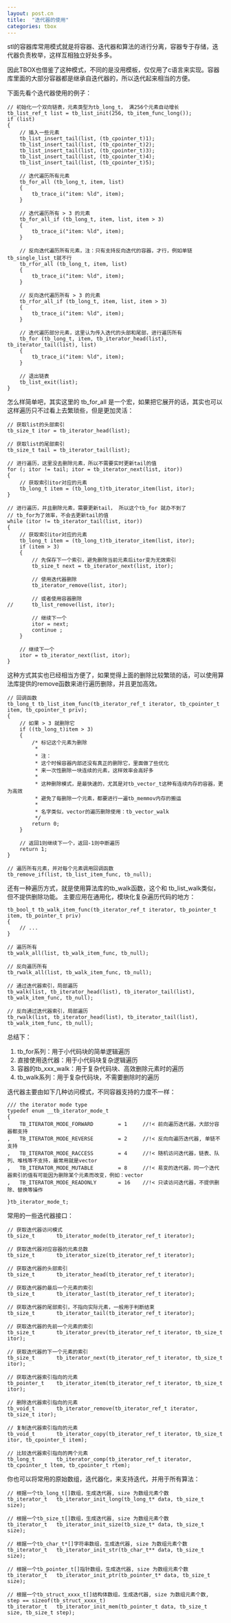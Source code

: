 ```yaml
---
layout: post.cn
title:  "迭代器的使用"
categories: tbox
---
```


stl的容器库常用模式就是将容器、迭代器和算法的进行分离，容器专于存储，迭代器负责枚举，这样互相独立好处多多。

因此TBOX也借鉴了这种模式，不同的是没用模板，仅仅用了c语言来实现。容器库里面的大部分容器都是继承自迭代器的，所以迭代起来相当的方便。

下面先看个迭代器使用的例子：

    // 初始化一个双向链表，元素类型为tb_long_t， 满256个元素自动增长
    tb_list_ref_t list = tb_list_init(256, tb_item_func_long());
    if (list)
    {
        // 插入一些元素
        tb_list_insert_tail(list, (tb_cpointer_t)1);
        tb_list_insert_tail(list, (tb_cpointer_t)2);
        tb_list_insert_tail(list, (tb_cpointer_t)3);
        tb_list_insert_tail(list, (tb_cpointer_t)4);
        tb_list_insert_tail(list, (tb_cpointer_t)5);
        
        // 迭代遍历所有元素
        tb_for_all (tb_long_t, item, list)
        {
            tb_trace_i("item: %ld", item);
        }
        
        // 迭代遍历所有 > 3 的元素
        tb_for_all_if (tb_long_t, item, list, item > 3)
        {
            tb_trace_i("item: %ld", item);
        }
        
        // 反向迭代遍历所有元素，注：只有支持反向迭代的容器，才行，例如单链tb_single_list_t就不行
        tb_rfor_all (tb_long_t, item, list)
        {
            tb_trace_i("item: %ld", item);
        }
        
        // 反向迭代遍历所有 > 3 的元素
        tb_rfor_all_if (tb_long_t, item, list, item > 3)
        {
            tb_trace_i("item: %ld", item);
        }
        
        // 迭代遍历部分元素，这里认为传入迭代的头部和尾部，进行遍历所有
        tb_for (tb_long_t, item, tb_iterator_head(list), tb_iterator_tail(list), list)
        {
            tb_trace_i("item: %ld", item);
        }
        
        // 退出链表
        tb_list_exit(list);
    }

怎么样简单吧，其实这里的 tb_for_all 是一个宏，如果把它展开的话，其实也可以这样遍历只不过看上去繁琐些，但是更加灵活：

    // 获取list的头部索引
    tb_size_t itor = tb_iterator_head(list);

    // 获取list的尾部索引
    tb_size_t tail = tb_iterator_tail(list);

    // 进行遍历，这里没去删除元素，所以不需要实时更新tail的值
    for (; itor != tail; itor = tb_iterator_next(list, itor))
    {
        // 获取索引itor对应的元素
        tb_long_t item = (tb_long_t)tb_iterator_item(list, itor);
    }

    // 进行遍历，并且删除元素，需要更新tail， 所以这个tb_for 就办不到了
    // tb_for为了效率，不会去更新tail的值
    while (itor != tb_iterator_tail(list, itor))
    {
        // 获取索引itor对应的元素
        tb_long_t item = (tb_long_t)tb_iterator_item(list, itor);
        if (item > 3)
        {
            // 先保存下一个索引，避免删除当前元素后itor变为无效索引
            tb_size_t next = tb_iterator_next(list, itor);
            
            // 使用迭代器删除
            tb_iterator_remove(list, itor);
            
            // 或者使用容器删除
    //      tb_list_remove(list, itor);

            // 继续下一个
            itor = next;
            continue ;
        }
        
        // 继续下一个
        itor = tb_iterator_next(list, itor);
    }


这种方式其实也已经相当方便了，如果觉得上面的删除比较繁琐的话，可以使用算法库提供的remove函数来进行遍历删除，并且更加高效。

    // 回调函数
    tb_long_t tb_list_item_func(tb_iterator_ref_t iterator, tb_cpointer_t item, tb_cpointer_t priv);
    {
        // 如果 > 3 就删除它
        if ((tb_long_t)item > 3)
        {
            /* 标记这个元素为删除
             * 
             * 注：
             * 这个时候容器内部还没有真正的删除它，里面做了些优化
             * 来一次性删除一块连续的元素，这样效率会高好多
             *
             * 这种删除模式，是最快速的，尤其是对tb_vector_t这种有连续内存的容器，更为高效
             * 避免了每删除一个元素，都要进行一遍tb_memmov内存的搬运
             *
             * 名字类似，vector的遍历删除使用：tb_vector_walk
             */
            return 0;
        }
        
        // 返回1则继续下一个，返回-1则中断遍历
        return 1;
    }

    // 遍历所有元素，并对每个元素调用回调函数
    tb_remove_if(list, tb_list_item_func, tb_null);

还有一种遍历方式，就是使用算法库的tb_walk函数，这个和 tb_list_walk类似，但不提供删除功能。
主要应用在通用化，模块化复杂遍历代码的地方：

    tb_bool_t tb_walk_item_func(tb_iterator_ref_t iterator, tb_pointer_t item, tb_pointer_t priv)
    {
        // ...
    }

    // 遍历所有
    tb_walk_all(list, tb_walk_item_func, tb_null);

    // 反向遍历所有
    tb_rwalk_all(list, tb_walk_item_func, tb_null);

    // 通过迭代器索引，局部遍历
    tb_walk(list, tb_iterator_head(list), tb_iterator_tail(list), tb_walk_item_func, tb_null);

    // 反向通过迭代器索引，局部遍历
    tb_rwalk(list, tb_iterator_head(list), tb_iterator_tail(list), tb_walk_item_func, tb_null);

总结下：

1. tb_for系列：用于小代码块的简单逻辑遍历
2. 直接使用迭代器：用于小代码块复杂逻辑遍历
3. 容器的tb_xxx_walk：用于复杂代码块、高效删除元素时的遍历
4. tb_walk系列：用于复杂代码块，不需要删除时的遍历

迭代器主要由如下几种访问模式，不同容器支持的力度不一样：

    /// the iterator mode type
    typedef enum __tb_iterator_mode_t
    {
        TB_ITERATOR_MODE_FORWARD        = 1     //!< 前向遍历迭代器，大部分容器都支持
    ,   TB_ITERATOR_MODE_REVERSE        = 2     //!< 反向向遍历迭代器, 单链不支持
    ,   TB_ITERATOR_MODE_RACCESS        = 4     //!< 随机访问迭代器，链表、队列、堆栈等不支持，最常用就是vector
    ,   TB_ITERATOR_MODE_MUTABLE        = 8     //!< 易变的迭代器，同一个迭代器索引的值有可能因为删除某个元素而改变，例如：vector
    ,   TB_ITERATOR_MODE_READONLY       = 16    //!< 只读访问迭代器，不提供删除、替换等操作

    }tb_iterator_mode_t;
常用的一些迭代器接口：

    // 获取迭代器访问模式
    tb_size_t       tb_iterator_mode(tb_iterator_ref_t iterator);

    // 获取迭代器对应容器的元素总数
    tb_size_t       tb_iterator_size(tb_iterator_ref_t iterator);

    // 获取迭代器的头部索引
    tb_size_t       tb_iterator_head(tb_iterator_ref_t iterator);

    // 获取迭代器的最后一个元素的索引
    tb_size_t       tb_iterator_last(tb_iterator_ref_t iterator);

    // 获取迭代器的尾部索引，不指向实际元素，一般用于判断结束
    tb_size_t       tb_iterator_tail(tb_iterator_ref_t iterator);

    // 获取迭代器的先前一个元素的索引
    tb_size_t       tb_iterator_prev(tb_iterator_ref_t iterator, tb_size_t itor);

    // 获取迭代器的下一个元素的索引
    tb_size_t       tb_iterator_next(tb_iterator_ref_t iterator, tb_size_t itor);

    // 获取迭代器索引指向的元素
    tb_pointer_t    tb_iterator_item(tb_iterator_ref_t iterator, tb_size_t itor);

    // 删除迭代器索引指向的元素
    tb_void_t       tb_iterator_remove(tb_iterator_ref_t iterator, tb_size_t itor);

    // 复制迭代器索引指向的元素
    tb_void_t       tb_iterator_copy(tb_iterator_ref_t iterator, tb_size_t itor, tb_cpointer_t item);

    // 比较迭代器索引指向的两个元素
    tb_long_t       tb_iterator_comp(tb_iterator_ref_t iterator, tb_cpointer_t ltem, tb_cpointer_t rtem);

你也可以将常用的原始数组，迭代器化，来支持迭代，并用于所有算法：

    // 根据一个tb_long_t[]数组，生成迭代器, size 为数组元素个数
    tb_iterator_t   tb_iterator_init_long(tb_long_t* data, tb_size_t size);

    // 根据一个tb_size_t[]数组，生成迭代器, size 为数组元素个数
    tb_iterator_t   tb_iterator_init_size(tb_size_t* data, tb_size_t size);

    // 根据一个tb_char_t*[]字符串数组，生成迭代器, size 为数组元素个数
    tb_iterator_t   tb_iterator_init_str(tb_char_t** data, tb_size_t size);

    // 根据一个tb_pointer_t[]指针数组，生成迭代器, size 为数组元素个数
    tb_iterator_t   tb_iterator_init_ptr(tb_pointer_t* data, tb_size_t size);

    // 根据一个tb_struct_xxxx_t[]结构体数组，生成迭代器, size 为数组元素个数, step == sizeof(tb_struct_xxxx_t)
    tb_iterator_t   tb_iterator_init_mem(tb_pointer_t data, tb_size_t size, tb_size_t step);
